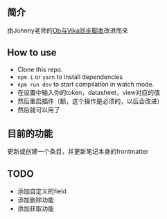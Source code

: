 ## 简介

由Johnny老师的[Ob与Vika同步脚本](https://milinshushe.feishu.cn/docs/doccnSwkXMw7tEQJwmBg72yzpLb)改进而来

## How to use

- Clone this repo.
- `npm i` or `yarn` to install dependencies
- `npm run dev` to start compilation in watch mode.
- 在设置中输入你的token，datasheet，view对应的值
- 然后重启插件（额，这个操作是必须的，以后会改进）
- 然后就可以用了

## 目前的功能
更新或创建一个条目，并更新笔记本身的frontmatter

## TODO
- 添加自定义的field
- 添加删除功能
- 添加获取功能
